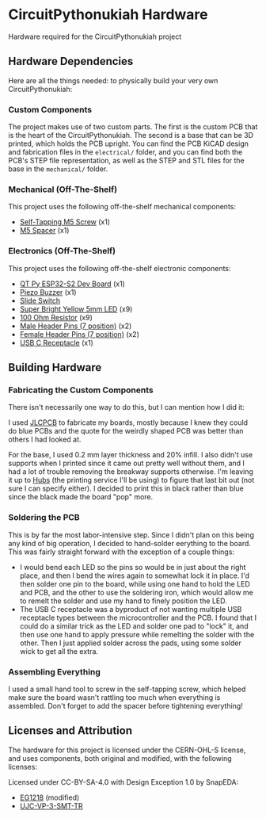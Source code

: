 # CircuitPythonukiah Hardware
Hardware required for the CircuitPythonukiah project

## Hardware Dependencies
Here are all the things needed: to physically build your very own CircuitPythonukiah:

### Custom Components

The project makes use of two custom parts. The first is the custom PCB that is the heart
of the CircuitPythonukiah.  The second is a base that can be 3D printed, which holds the
PCB upright.  You can find the PCB KiCAD design and fabrication files in the
`electrical/` folder, and you can find both the PCB's STEP file representation, as well
as the STEP and STL files for the base in the `mechanical/` folder.

### Mechanical (Off-The-Shelf)

This project uses the following off-the-shelf mechanical components:

* [Self-Tapping M5 Screw](https://www.mcmaster.com/90380A392/) (x1)
* [M5 Spacer](https://www.mcmaster.com/7298N112/) (x1)

### Electronics (Off-The-Shelf)
This project uses the following off-the-shelf electronic components:

* [QT Py ESP32-S2 Dev Board](https://www.adafruit.com/product/5325) (x1)
* [Piezo Buzzer](https://www.adafruit.com/product/160) (x1)
* [Slide Switch](https://www.digikey.com/en/products/detail/e-switch/EG1218/101726)
* [Super Bright Yellow 5mm LED](https://www.adafruit.com/product/2700>) (x9)
* [100 Ohm Resistor](https://www.digikey.com/en/products/detail/yageo/CFR-25JB-52-100R/246) (x9)
* [Male Header Pins (7 position)](https://www.digikey.com/en/products/detail/harwin-inc/M20-9770746/3727778) (x2)
* [Female Header Pins (7 position)](https://www.digikey.com/en/products/detail/sullins-connector-solutions/PPPC071LFBN-RC/810179) (x2)
* [USB C Receptacle](https://www.digikey.com/en/products/detail/cui-devices/UJC-VP-3-SMT-TR/14310511) (x1)


## Building Hardware

### Fabricating the Custom Components

There isn't necessarily one way to do this, but I can mention how I did it:

I used [JLCPCB](https://jlcpcb.com/) to fabricate my boards, mostly because I knew
they could do blue PCBs and the quote for the weirdly shaped PCB was better than
others I had looked at.

For the base, I used 0.2 mm layer thickness and 20% infill.  I also didn't use supports
when I printed since it came out pretty well without them, and I had a lot of trouble
removing the breakway supports otherwise.  I'm leaving it up to [Hubs](https://www.hubs.com/)
(the printing service I'll be using) to figure that last bit out (not sure I can specify
either).  I decided to print this in black rather than blue since the black made the
board "pop" more.

### Soldering the PCB

This is by far the most labor-intensive step.  Since I didn't plan on this being any
kind of big operation, I decided to hand-solder eerything to the board.  This was fairly
straight forward with the exception of a couple things:

* I would bend each LED so the pins so would be in just about the right place, and then I
  bend the wires again to somewhat lock it in place.  I'd then solder one pin to the board,
  while using one hand to hold the LED and PCB, and the other to use the soldering iron,
  which would allow me to remelt the solder and use my hand to finely position the LED.
* The USB C receptacle was a byproduct of not wanting multiple USB receptacle types
  between the microcontroller and the PCB.  I found that I could do a similar trick as
  the LED and solder one pad to "lock" it, and then use one hand to apply pressure while
  remelting the solder with the other.  Then I just applied solder across the pads, using
  some solder wick to get all the extra.

### Assembling Everything

I used a small hand tool to screw in the self-tapping screw, which helped make sure the board
wasn't rattling too much when everything is assembled.  Don't forget to add the spacer before
tightening everything!

## Licenses and Attribution

The hardware for this project is licensed under the CERN-OHL-S license, and uses components,
both original and modified, with the following licenses:

Licensed under CC-BY-SA-4.0 with Design Exception 1.0 by SnapEDA:
* [EG1218](https://www.snapeda.com/parts/EG1218/E-Switch/view-part/) (modified)
* [UJC-VP-3-SMT-TR](https://www.snapeda.com/parts/UJC-VP-3-SMT-TR/CUI%20Devices/view-part)
